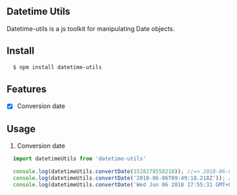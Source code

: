 ## Datetime Utils

Datetime-utils is a js toolkit for manipulating Date objects.

## Install

```bash
  $ npm install datetime-utils
```

## Features

- [x] Conversion date

## Usage

1. Conversion date
```javascript
  import datetimeUtils from 'datetime-utils'

  console.log(datetimeUtils.convertDate(1528278558218)); //=> 2018-06-06T09:49:18.218Z (Typeof Date)
  console.log(datetimeUtils.convertDate('2018-06-06T09:49:18.218Z')); //=> 2018-06-06T09:49:18.218Z (Typeof Date)
  console.log(datetimeUtils.convertDate('Wed Jun 06 2018 17:55:31 GMT+0800')); //=> 2018-06-06T17:55:31.000Z (Typeof Date)
```
